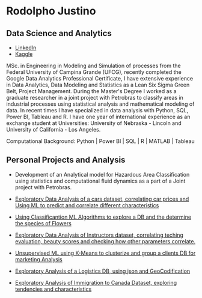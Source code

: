 # Rodolpho Justino
## Data Science and Analytics

* [LinkedIn](https://www.linkedin.com/in/rodolphojung/)
* [Kaggle](https://www.kaggle.com/rodolphojustino) 

MSc. in Engineering in Modeling and Simulation of processes from the Federal University of Campina Grande (UFCG), recently completed the Google Data Analytics Professional Certificate, I have extensive experience in Data Analytics, Data Modeling and Statistics as a Lean Six Sigma Green Belt, Project Management. During the Master's Degree I worked as a graduate researcher in a joint project with Petrobras to classify areas in industrial processes using statistical analysis and mathematical modeling of data. In recent times I have specialized in data analysis with Python, SQL, Power BI, Tableau and R. I have one year of international experience as an exchange student at Universities: University of Nebraska - Lincoln and University of California - Los Angeles.

Computational Background: Python | Power BI | SQL | R | MATLAB | Tableau

## Personal Projects and Analysis

* Development of an Analytical model for Hazardous Area Classification using statistics and computational fluid dynamics as a part of a Joint project with Petrobras.

* [Exploratory Data Analysis of a cars dataset, correlating car prices and Using ML to predict and correlate different characteristics](https://github.com/rodolphojung/Data-Science-and-Analytics/blob/main/exploratory-data-analysis-correlating-car-prices.ipynb)

* [Using Classificantion ML Algorithms to explore a DB and the determine the species of Flowers](https://github.com/rodolphojung/Data-Science-and-Analytics/blob/main/classification-ml-for-iris-db.ipynb)

* [Exploratory Data Analysis of Instructors dataset, correlating teching evaluation, beauty scores and checking how other parameters correlate.](https://github.com/rodolphojung/Data-Science-and-Analytics/blob/main/descriptive-analysis-of-instructors-db.ipynb)

* [Unsupervised ML using K-Means to clusterize and group a clients DB for marketing Analysis](https://www.kaggle.com/rodolphojustino/k-means-mall-db)

* [Exploratory Analysis of a Logistics DB, using json and GeoCodification](https://github.com/rodolphojung/Data-Science-and-Analytics/blob/main/eda-of-logistics-data.ipynb)

* [Exploratory Analysis of Immigration to Canada Dataset, exploring tendencies and characteristics](https://github.com/rodolphojung/Data-Science-and-Analytics/blob/main/analysis-of-immigration-to-canada-from-1980-to-2013.ipynb)
<!--
**rodolphojung/rodolphojung** is a ✨ _special_ ✨ repository because its `README.md` (this file) appears on your GitHub profile.

Here are some ideas to get you started:

- 🔭 I’m currently working on ...
- 🌱 I’m currently learning ...
- 👯 I’m looking to collaborate on ...
- 🤔 I’m looking for help with ...
- 💬 Ask me about ...
- 📫 How to reach me: ...
- 😄 Pronouns: ...
- ⚡ Fun fact: ...
-->

